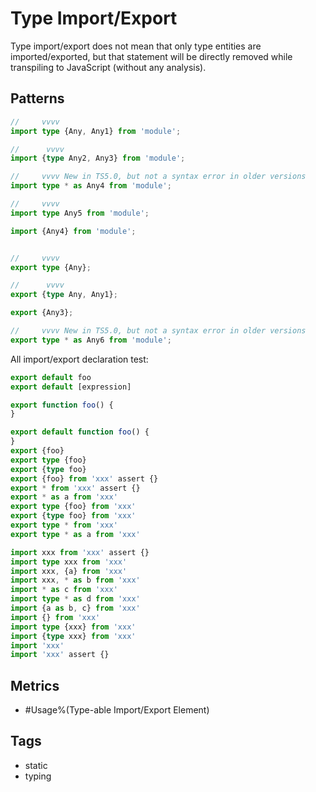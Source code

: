 # Type Import/Export

Type import/export does not mean that only type entities are imported/exported, but that
statement will be directly removed while transpiling to JavaScript (without any analysis).

## Patterns

```ts
//     vvvv
import type {Any, Any1} from 'module';

//      vvvv
import {type Any2, Any3} from 'module';

//     vvvv New in TS5.0, but not a syntax error in older versions
import type * as Any4 from 'module';

//     vvvv
import type Any5 from 'module';

import {Any4} from 'module';


//     vvvv
export type {Any};

//      vvvv
export {type Any, Any1};

export {Any3};

//     vvvv New in TS5.0, but not a syntax error in older versions
export type * as Any6 from 'module';
```

All import/export declaration test:

```ts
export default foo
export default [expression]

export function foo() {
}

export default function foo() {
}
export {foo}
export type {foo}
export {type foo}
export {foo} from 'xxx' assert {}
export * from 'xxx' assert {}
export * as a from 'xxx'
export type {foo} from 'xxx'
export {type foo} from 'xxx'
export type * from 'xxx'
export type * as a from 'xxx'

import xxx from 'xxx' assert {}
import type xxx from 'xxx'
import xxx, {a} from 'xxx'
import xxx, * as b from 'xxx'
import * as c from 'xxx'
import type * as d from 'xxx'
import {a as b, c} from 'xxx'
import {} from 'xxx'
import type {xxx} from 'xxx'
import {type xxx} from 'xxx'
import 'xxx'
import 'xxx' assert {}
```

## Metrics

* #Usage%(Type-able Import/Export Element)

<!--* Types{ContainsValueEntity, ContainsTypeEntityOnly}
    * ContainsValueEntity: The type Import/Export declaration contains JS value entity
    * ContainsTypeEntityOnly: The type Import/Export declaration contains only type entity-->

## Tags

* static
* typing
